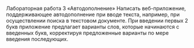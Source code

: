 Лабораторная работа 3 «Автодополнение»
Написать веб-приложение, поддерживающее автодополнение при вводе текста, например, при осуществлении поиска в текстовом документе. При введении первых 2 букв приложение предлагает варианты слов, которые начинаются с введенных букв, корректируя предложенные варианты по мере введения последующих.